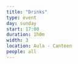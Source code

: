 ```yaml
---
title: "Drinks"
type: event
day: sunday
start: 17:00
duration: 1h0m
width: 3
location: Aula - Canteen
people: all
---
```

